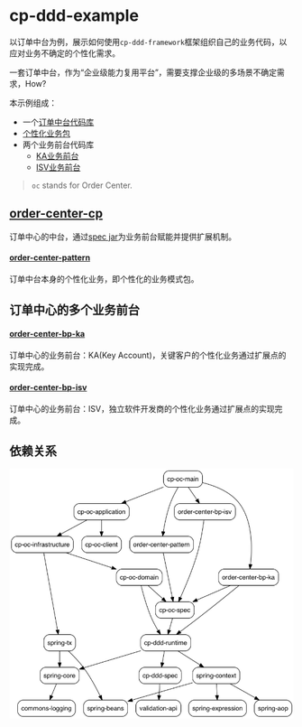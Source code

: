 # cp-ddd-example

以订单中台为例，展示如何使用`cp-ddd-framework`框架组织自己的业务代码，以应对业务不确定的个性化需求。

一套订单中台，作为“企业级能力复用平台”，需要支撑企业级的多场景不确定需求，How?

本示例组成：
- 一个[订单中台代码库](order-center-cp)
- [个性化业务包](order-center-pattern)
- 两个业务前台代码库
   - [KA业务前台](order-center-bp-ka)
   - [ISV业务前台](order-center-bp-isv)

>`oc` stands for Order Center.

## [order-center-cp](order-center-cp)

订单中心的中台，通过[spec jar](order-center-cp/cp-oc-spec)为业务前台赋能并提供扩展机制。

#### [order-center-pattern](order-center-pattern)

订单中台本身的个性化业务，即个性化的业务模式包。

## 订单中心的多个业务前台

#### [order-center-bp-ka](order-center-bp-ka)

订单中心的业务前台：KA(Key Account)，关键客户的个性化业务通过扩展点的实现完成。

#### [order-center-bp-isv](order-center-bp-isv)

订单中心的业务前台：ISV，独立软件开发商的个性化业务通过扩展点的实现完成。

## 依赖关系

![](/doc/assets/img/ddd-depgraph.png)
